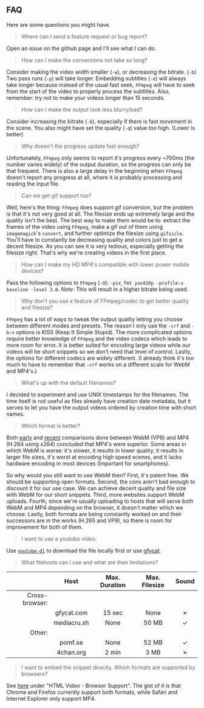 ## FAQ

Here are some questions you might have.

> Where can I send a feature request or bug report?

Open an issue on the github page and I'll see what I can do.

> How can I make the conversions not take so long?

Consider making the video width smaller (`-w`), or decreasing the bitrate. (`-b`) Two pass runs (`-p`) will take longer. Embedding subtitles (`-e`) will always take longer because instead of the usual fast seek, `FFmpeg` will have to seek from the start of the video to properly process the subtitles. Also, remember: try not to make your videos longer than 15 seconds.

> How can I make the output look less blurry/bad?

Consider increasing the bitrate (`-b`), especially if there is fast movement in the scene. You also might have set the quality (`-q`) value too high. (Lower is better)

> Why doesn't the progress update fast enough?

Unfortunately, `FFmpeg` only seems to report it's progress every ~700ms (the number varies widely) of the output duration, so the progress can only be that frequent. There is also a large delay in the beginning when `FFmpeg` doesn't report any progress at all, where it is probably processing and reading the input file.

> Can we get gif support too?

Well, here's the thing: `FFmpeg` does support gif conversion, but the problem is that it's not very good at all. The filesize ends up extremely large and the quality isn't the best. The best way to make them would be to: extract the frames of the video using `FFmpeg`, make a gif out of them using `imagemagick`'s `convert`, and further optimize the filesize using `gifsicle`. You'll have to constantly be decreasing quality and colors just to get a decent filesize. As you can see it is very tedious, especially getting the filesize right. That's why we're creating videos in the first place.

> How can I make my HD MP4's compatible with lower power mobile devices?

Pass the following options to `FFmpeg` (`-O`): `-pix_fmt yuv420p -profile:v baseline -level 3.0`. *Note*: This will result in a higher bitrate being used.

> Why don't you use *x* feature of FFmpeg/codec to get better quality and filesize?

`FFmpeg` has a lot of ways to tweak the output quality letting you choose between different modes and presets. The reason I only use the `-crf` and `-b:v` options is KISS (Keep It Simple Stupid). The more complicated options require better knowledge of `FFmpeg` and the video codecs which leads to more room for error. It is better suited for encoding large videos while our videos will be short snippets so we don't need that level of control. Lastly, the options for different codecs are widely different. (I already think it's too much to have to remember that `-crf` works on a different scale for WebM and MP4's.)

> What's up with the default filenames?

I decided to experiment and use UNIX timestamps for the filenames. The time itself is not useful as files already have creation date metadata, but it serves to let you have the output videos ordered by creation time with short names.

> Which format is better?

Both [early](http://x264dev.multimedia.cx/archives/377) and [recent](https://gist.github.com/Hupotronic/4645784) comparisons done between WebM (VP8) and MP4 (H.264 using x264) concluded that MP4's were superior. Some areas in which WebM is worse: it's slower, it results in lower quality, it results in larger file sizes, it's worst at encoding high speed scenes, and it lacks hardware encoding in most devices (Important for smartphones).

So why would you still want to use WebM then? First, it's patent free. We should be supporting open formats. Second, the cons aren't bad enough to discount it for our use case. We can achieve decent quality and file size with WebM for our short snippets. Third, more websites support WebM uploads. Fourth, since we're usually uploading to hosts that will serve both WebM and MP4 depending on the browser, it doesn't matter which we choose. Lastly, both formats are being constantly worked on and their successors are in the works (H.265 and VP9), so there is room for improvement for both of them.

> I want to use a youtube video.

Use [`youtube-dl`](http://rg3.github.io/youtube-dl/) to download the file locally first or use [gfycat](http://www.gfycat.com/).

> What filehosts can I use and what are their limitations?

| | Host | Max. Duration | Max. Filesize | Sound |
| ---: | :---: | :---: | :---: | :---: |
| Cross-browser: |  |  |  |  |
| | gfycat.com | 15 sec | None | ✗  |
| | mediacru.sh | None | 50 MB | ✓ |
| Other: |  |  |  |  |
| | pomf.se | None | 52 MB | ✓ |
| | 4chan.org | 2 min | 3 MB | ✗ |

> I want to embed the snippet directly. Which formats are supported by browsers?

See [here](http://www.w3schools.com/html/HTML5_video.asp) under "HTML Video - Browser Support". The gist of it is that Chrome and Firefox currently support both formats, while Safari and Internet Explorer only support MP4.
